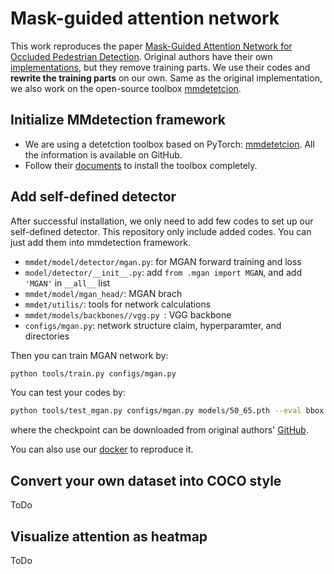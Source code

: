 # Mask-guided attention network
This work reproduces the paper [Mask-Guided Attention Network for Occluded Pedestrian Detection](https://arxiv.org/abs/1910.06160). Original authors have their own [implementations](https://github.com/Leotju/MGAN), but they remove training parts. We use their codes and **rewrite the training parts** on our own. Same as the original implementation, we also work on the open-source toolbox [mmdetetcion](https://github.com/open-mmlab/mmdetection). 

## Initialize MMdetection framework
- We are using a detetction toolbox based on PyTorch: [mmdetetcion](https://github.com/open-mmlab/mmdetection). All the information is available on GitHub.
- Follow their [documents](https://mmdetection.readthedocs.io/en/latest/) to install the toolbox completely. 


## Add self-defined detector
After successful installation, we only need to add few codes to set up our self-defined detector. This repository only include added codes. You can just add them into mmdetection framework.
- `mmdet/model/detector/mgan.py`: for MGAN forward training and loss
- `model/detector/__init__.py`: add `from .mgan import MGAN`, and add `'MGAN'` in `__all__` list
- `mmdet/model/mgan_head/`: MGAN brach
- `mmdet/utilis/`: tools for network calculations
- `mmdet/models/backbones//vgg.py `: VGG backbone
- `configs/mgan.py`: network structure claim, hyperparamter, and directories

Then you can train MGAN network by:
```sh
python tools/train.py configs/mgan.py
```
You can test your codes by:
```sh
python tools/test_mgan.py configs/mgan.py models/50_65.pth --eval bbox --out result/50_65_bdd.pkl
```
where the checkpoint can be downloaded from original authors' [GitHub](https://github.com/Leotju/MGAN).

You can also use our [docker](https://hub.docker.com/repository/docker/justinchiu1024/mmdetect) to reproduce it.


## Convert your own dataset into COCO style
ToDo
## Visualize attention as heatmap
ToDo
